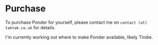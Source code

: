 # Purchase

To purchase Ponder for yourself, please contact me on `contact (at) taktak.co.uk` for details.

I'm currently working out where to make Ponder available, likely Tindie.
